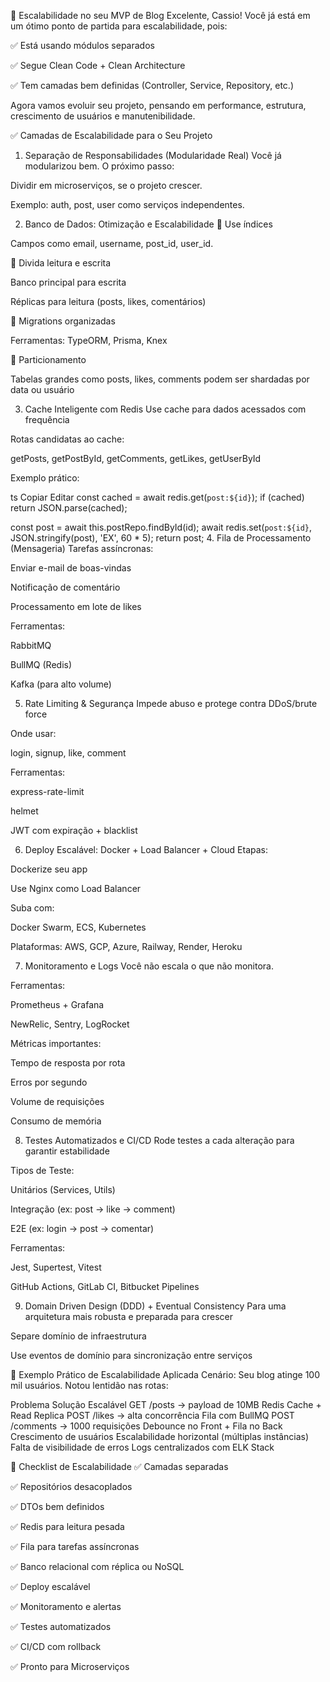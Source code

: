 🚀 Escalabilidade no seu MVP de Blog
Excelente, Cassio! Você já está em um ótimo ponto de partida para escalabilidade, pois:

✅ Está usando módulos separados

✅ Segue Clean Code + Clean Architecture

✅ Tem camadas bem definidas (Controller, Service, Repository, etc.)

Agora vamos evoluir seu projeto, pensando em performance, estrutura, crescimento de usuários e manutenibilidade.

✅ Camadas de Escalabilidade para o Seu Projeto
1. Separação de Responsabilidades (Modularidade Real)
Você já modularizou bem. O próximo passo:

Dividir em microserviços, se o projeto crescer.

Exemplo: auth, post, user como serviços independentes.

2. Banco de Dados: Otimização e Escalabilidade
🔹 Use índices

Campos como email, username, post_id, user_id.

🔹 Divida leitura e escrita

Banco principal para escrita

Réplicas para leitura (posts, likes, comentários)

🔹 Migrations organizadas

Ferramentas: TypeORM, Prisma, Knex

🔹 Particionamento

Tabelas grandes como posts, likes, comments podem ser shardadas por data ou usuário

3. Cache Inteligente com Redis
Use cache para dados acessados com frequência

Rotas candidatas ao cache:

getPosts, getPostById, getComments, getLikes, getUserById

Exemplo prático:

ts
Copiar
Editar
const cached = await redis.get(`post:${id}`);
if (cached) return JSON.parse(cached);

const post = await this.postRepo.findById(id);
await redis.set(`post:${id}`, JSON.stringify(post), 'EX', 60 * 5);
return post;
4. Fila de Processamento (Mensageria)
Tarefas assíncronas:

Enviar e-mail de boas-vindas

Notificação de comentário

Processamento em lote de likes

Ferramentas:

RabbitMQ

BullMQ (Redis)

Kafka (para alto volume)

5. Rate Limiting & Segurança
Impede abuso e protege contra DDoS/brute force

Onde usar:

login, signup, like, comment

Ferramentas:

express-rate-limit

helmet

JWT com expiração + blacklist

6. Deploy Escalável: Docker + Load Balancer + Cloud
Etapas:

Dockerize seu app

Use Nginx como Load Balancer

Suba com:

Docker Swarm, ECS, Kubernetes

Plataformas: AWS, GCP, Azure, Railway, Render, Heroku

7. Monitoramento e Logs
Você não escala o que não monitora.

Ferramentas:

Prometheus + Grafana

NewRelic, Sentry, LogRocket

Métricas importantes:

Tempo de resposta por rota

Erros por segundo

Volume de requisições

Consumo de memória

8. Testes Automatizados e CI/CD
Rode testes a cada alteração para garantir estabilidade

Tipos de Teste:

Unitários (Services, Utils)

Integração (ex: post → like → comment)

E2E (ex: login → post → comentar)

Ferramentas:

Jest, Supertest, Vitest

GitHub Actions, GitLab CI, Bitbucket Pipelines

9. Domain Driven Design (DDD) + Eventual Consistency
Para uma arquitetura mais robusta e preparada para crescer

Separe domínio de infraestrutura

Use eventos de domínio para sincronização entre serviços

🧪 Exemplo Prático de Escalabilidade Aplicada
Cenário:
Seu blog atinge 100 mil usuários. Notou lentidão nas rotas:

Problema	Solução Escalável
GET /posts → payload de 10MB	Redis Cache + Read Replica
POST /likes → alta concorrência	Fila com BullMQ
POST /comments → 1000 requisições	Debounce no Front + Fila no Back
Crescimento de usuários	Escalabilidade horizontal (múltiplas instâncias)
Falta de visibilidade de erros	Logs centralizados com ELK Stack

🧭 Checklist de Escalabilidade
✅ Camadas separadas

✅ Repositórios desacoplados

✅ DTOs bem definidos

✅ Redis para leitura pesada

✅ Fila para tarefas assíncronas

✅ Banco relacional com réplica ou NoSQL

✅ Deploy escalável

✅ Monitoramento e alertas

✅ Testes automatizados

✅ CI/CD com rollback

✅ Pronto para Microserviços

